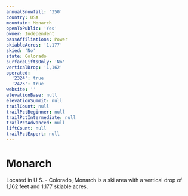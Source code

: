 ```yaml
---
annualSnowfall: '350'
country: USA
mountain: Monarch
openToPublic: 'Yes'
owner: Independent
passAffiliations: Power
skiableAcres: '1,177'
skied: 'No'
state: Colorado
surfaceLiftsOnly: 'No'
verticalDrop: '1,162'
operated:
  '2324': true
  '2425': true
website: ''
elevationBase: null
elevationSummit: null
trailCount: null
trailPctBeginner: null
trailPctIntermediate: null
trailPctAdvanced: null
liftCount: null
trailPctExpert: null
---
```



# Monarch

Located in U.S. - Colorado, Monarch is a ski area with a vertical drop of 1,162 feet and 1,177 skiable acres.

